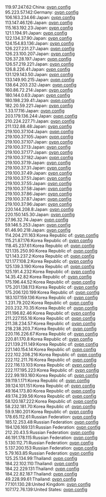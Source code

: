 119.97.247.62:China: [ovpn config](vpn/119_97_247_62.ovpn)  
95.223.57.142:Germany: [ovpn config](vpn/95_223_57_142.ovpn)  
106.163.234.66:Japan: [ovpn config](vpn/106_163_234_66.ovpn)  
113.147.46.126:Japan: [ovpn config](vpn/113_147_46_126.ovpn)  
115.163.192.23:Japan: [ovpn config](vpn/115_163_192_23.ovpn)  
121.1.194.91:Japan: [ovpn config](vpn/121_1_194_91.ovpn)  
122.134.37.90:Japan: [ovpn config](vpn/122_134_37_90.ovpn)  
124.154.83.136:Japan: [ovpn config](vpn/124_154_83_136.ovpn)  
126.227.231.27:Japan: [ovpn config](vpn/126_227_231_27.ovpn)  
126.23.100.207:Japan: [ovpn config](vpn/126_23_100_207.ovpn)  
126.37.28.197:Japan: [ovpn config](vpn/126_37_28_197.ovpn)  
126.57.219.221:Japan: [ovpn config](vpn/126_57_219_221.ovpn)  
126.8.226.41:Japan: [ovpn config](vpn/126_8_226_41.ovpn)  
131.129.143.50:Japan: [ovpn config](vpn/131_129_143_50.ovpn)  
133.149.90.215:Japan: [ovpn config](vpn/133_149_90_215.ovpn)  
138.64.203.232:Japan: [ovpn config](vpn/138_64_203_232.ovpn)  
160.86.72.214:Japan: [ovpn config](vpn/160_86_72_214.ovpn)  
180.144.0.63:Japan: [ovpn config](vpn/180_144_0_63.ovpn)  
180.198.239.41:Japan: [ovpn config](vpn/180_198_239_41.ovpn)  
182.20.59.221:Japan: [ovpn config](vpn/182_20_59_221.ovpn)  
1.33.17.116:Japan: [ovpn config](vpn/1_33_17_116.ovpn)  
203.179.136.244:Japan: [ovpn config](vpn/203_179_136_244.ovpn)  
210.224.227.71:Japan: [ovpn config](vpn/210_224_227_71.ovpn)  
211.132.88.48:Japan: [ovpn config](vpn/211_132_88_48.ovpn)  
219.100.37.104:Japan: [ovpn config](vpn/219_100_37_104.ovpn)  
219.100.37.105:Japan: [ovpn config](vpn/219_100_37_105.ovpn)  
219.100.37.107:Japan: [ovpn config](vpn/219_100_37_107.ovpn)  
219.100.37.13:Japan: [ovpn config](vpn/219_100_37_13.ovpn)  
219.100.37.177:Japan: [ovpn config](vpn/219_100_37_177.ovpn)  
219.100.37.182:Japan: [ovpn config](vpn/219_100_37_182.ovpn)  
219.100.37.19:Japan: [ovpn config](vpn/219_100_37_19.ovpn)  
219.100.37.31:Japan: [ovpn config](vpn/219_100_37_31.ovpn)  
219.100.37.49:Japan: [ovpn config](vpn/219_100_37_49.ovpn)  
219.100.37.51:Japan: [ovpn config](vpn/219_100_37_51.ovpn)  
219.100.37.55:Japan: [ovpn config](vpn/219_100_37_55.ovpn)  
219.100.37.58:Japan: [ovpn config](vpn/219_100_37_58.ovpn)  
219.100.37.86:Japan: [ovpn config](vpn/219_100_37_86.ovpn)  
219.100.37.87:Japan: [ovpn config](vpn/219_100_37_87.ovpn)  
219.100.37.96:Japan: [ovpn config](vpn/219_100_37_96.ovpn)  
220.144.208.8:Japan: [ovpn config](vpn/220_144_208_8.ovpn)  
220.150.145.30:Japan: [ovpn config](vpn/220_150_145_30.ovpn)  
27.96.32.74:Japan: [ovpn config](vpn/27_96_32_74.ovpn)  
59.146.5.253:Japan: [ovpn config](vpn/59_146_5_253.ovpn)  
61.46.90.218:Japan: [ovpn config](vpn/61_46_90_218.ovpn)  
114.204.211.163:Korea Republic of: [ovpn config](vpn/114_204_211_163.ovpn)  
115.21.87.176:Korea Republic of: [ovpn config](vpn/115_21_87_176.ovpn)  
118.45.237.61:Korea Republic of: [ovpn config](vpn/118_45_237_61.ovpn)  
121.135.250.90:Korea Republic of: [ovpn config](vpn/121_135_250_90.ovpn)  
121.143.237.2:Korea Republic of: [ovpn config](vpn/121_143_237_2.ovpn)  
121.177.108.2:Korea Republic of: [ovpn config](vpn/121_177_108_2.ovpn)  
125.139.3.190:Korea Republic of: [ovpn config](vpn/125_139_3_190.ovpn)  
125.191.4.232:Korea Republic of: [ovpn config](vpn/125_191_4_232.ovpn)  
14.35.42.82:Korea Republic of: [ovpn config](vpn/14_35_42_82.ovpn)  
175.196.44.52:Korea Republic of: [ovpn config](vpn/175_196_44_52.ovpn)  
175.201.138.113:Korea Republic of: [ovpn config](vpn/175_201_138_113.ovpn)  
175.206.120.199:Korea Republic of: [ovpn config](vpn/175_206_120_199.ovpn)  
183.107.159.136:Korea Republic of: [ovpn config](vpn/183_107_159_136.ovpn)  
1.231.79.202:Korea Republic of: [ovpn config](vpn/1_231_79_202.ovpn)  
203.232.70.35:Korea Republic of: [ovpn config](vpn/203_232_70_35.ovpn)  
211.196.82.46:Korea Republic of: [ovpn config](vpn/211_196_82_46.ovpn)  
211.227.155.16:Korea Republic of: [ovpn config](vpn/211_227_155_16.ovpn)  
211.38.234.57:Korea Republic of: [ovpn config](vpn/211_38_234_57.ovpn)  
218.238.203.7:Korea Republic of: [ovpn config](vpn/218_238_203_7.ovpn)  
220.116.226.67:Korea Republic of: [ovpn config](vpn/220_116_226_67.ovpn)  
220.81.170.8:Korea Republic of: [ovpn config](vpn/220_81_170_8.ovpn)  
221.139.211.149:Korea Republic of: [ovpn config](vpn/221_139_211_149.ovpn)  
221.140.154.14:Korea Republic of: [ovpn config](vpn/221_140_154_14.ovpn)  
222.102.208.216:Korea Republic of: [ovpn config](vpn/222_102_208_216.ovpn)  
222.112.211.76:Korea Republic of: [ovpn config](vpn/222_112_211_76.ovpn)  
222.116.13.103:Korea Republic of: [ovpn config](vpn/222_116_13_103.ovpn)  
222.117.195.223:Korea Republic of: [ovpn config](vpn/222_117_195_223.ovpn)  
222.99.193.160:Korea Republic of: [ovpn config](vpn/222_99_193_160.ovpn)  
39.119.1.171:Korea Republic of: [ovpn config](vpn/39_119_1_171.ovpn)  
39.124.101.151:Korea Republic of: [ovpn config](vpn/39_124_101_151.ovpn)  
49.164.173.80:Korea Republic of: [ovpn config](vpn/49_164_173_80.ovpn)  
49.174.239.56:Korea Republic of: [ovpn config](vpn/49_174_239_56.ovpn)  
58.120.187.222:Korea Republic of: [ovpn config](vpn/58_120_187_222.ovpn)  
58.232.181.70:Korea Republic of: [ovpn config](vpn/58_232_181_70.ovpn)  
59.9.180.201:Korea Republic of: [ovpn config](vpn/59_9_180_201.ovpn)  
178.65.112.61:Russian Federation: [ovpn config](vpn/178_65_112_61.ovpn)  
185.12.253.48:Russian Federation: [ovpn config](vpn/185_12_253_48.ovpn)  
194.126.169.131:Russian Federation: [ovpn config](vpn/194_126_169_131.ovpn)  
212.20.43.5:Russian Federation: [ovpn config](vpn/212_20_43_5.ovpn)  
46.191.178.115:Russian Federation: [ovpn config](vpn/46_191_178_115.ovpn)  
5.130.112.71:Russian Federation: [ovpn config](vpn/5_130_112_71.ovpn)  
5.137.200.153:Russian Federation: [ovpn config](vpn/5_137_200_153.ovpn)  
5.79.163.85:Russian Federation: [ovpn config](vpn/5_79_163_85.ovpn)  
125.25.134.99:Thailand: [ovpn config](vpn/125_25_134_99.ovpn)  
184.22.102.110:Thailand: [ovpn config](vpn/184_22_102_110.ovpn)  
184.22.229.131:Thailand: [ovpn config](vpn/184_22_229_131.ovpn)  
184.22.82.187:Thailand: [ovpn config](vpn/184_22_82_187.ovpn)  
49.228.99.61:Thailand: [ovpn config](vpn/49_228_99_61.ovpn)  
77.101.130.28:United Kingdom: [ovpn config](vpn/77_101_130_28.ovpn)  
107.172.76.139:United States: [ovpn config](vpn/107_172_76_139.ovpn)  
